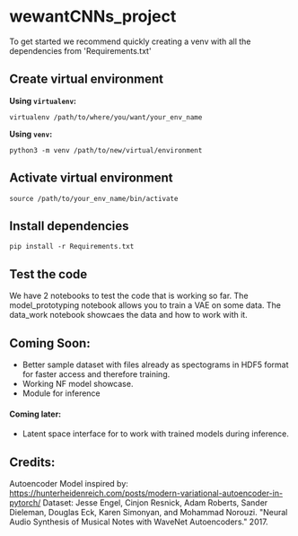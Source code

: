 # wewantCNNs_project
To get started we recommend quickly creating a venv with all the dependencies from 'Requirements.txt'
## Create virtual environment
**Using `virtualenv`:**
```
virtualenv /path/to/where/you/want/your_env_name
```
**Using `venv`:**
```
python3 -m venv /path/to/new/virtual/environment
```

## Activate virtual environment

```
source /path/to/your_env_name/bin/activate
```

## Install dependencies

```
pip install -r Requirements.txt
```

## Test the code

We have 2 notebooks to test the code that is working so far. 
The model_prototyping notebook allows you to train a VAE on some data.
The data_work notebook showcaes the data and how to work with it.

## Coming Soon:

 - Better sample dataset with files already as spectograms in HDF5 format for faster access and therefore training.
 - Working NF model showcase.
 - Module for inference 
#### Coming later:

- Latent space interface for to work with trained models during inference.

## Credits:

Autoencoder Model inspired by: https://hunterheidenreich.com/posts/modern-variational-autoencoder-in-pytorch/
Dataset:  Jesse Engel, Cinjon Resnick, Adam Roberts, Sander Dieleman, Douglas Eck,
Karen Simonyan, and Mohammad Norouzi. "Neural Audio Synthesis of Musical Notes
with WaveNet Autoencoders." 2017.
